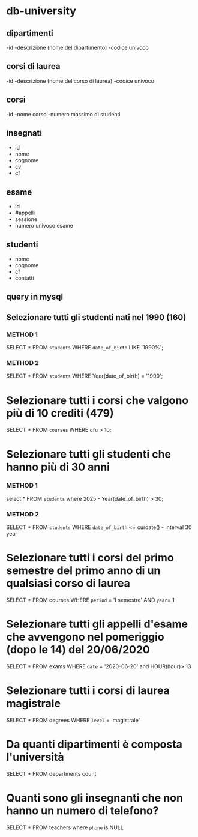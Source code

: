 # db-university

## dipartimenti
-id
-descrizione (nome del dipartimento)
-codice univoco

## corsi di laurea
-id
-descrizione (nome del corso di laurea)
-codice univoco

## corsi
-id
-nome corso
-numero massimo di studenti

## insegnati
- id
- nome
- cognome
- cv
- cf

## esame
- id
- #appelli
- sessione
- numero univoco esame

## studenti
- nome  
- cognome 
- cf 
- contatti

## query in mysql

## Selezionare tutti gli studenti nati nel 1990 (160)
### METHOD 1
SELECT * 
FROM `students`
WHERE `date_of_birth` 
LIKE '1990%';

### METHOD 2
SELECT * 
FROM `students`
WHERE Year(date_of_birth) = '1990';


# Selezionare tutti i corsi che valgono più di 10 crediti (479)

SELECT * 
FROM `courses`
WHERE `cfu` > 10;

# Selezionare tutti gli studenti che hanno più di 30 anni
### METHOD 1
select *
FROM `students`
where 2025 - Year(date_of_birth) > 30;

### METHOD 2
SELECT *
FROM `students`
WHERE `date_of_birth` <= curdate() - interval 30 year

# Selezionare tutti i corsi del primo semestre del primo anno di un qualsiasi corso di laurea

SELECT * 
FROM  courses 
WHERE `period` = 'I semestre' AND `year`= 1

# Selezionare tutti gli appelli d'esame che avvengono nel pomeriggio (dopo le 14) del 20/06/2020 

SELECT * 
FROM  exams
WHERE `date` = '2020-06-20' and HOUR(hour)> 13


# Selezionare tutti i corsi di laurea magistrale 
SELECT * 
FROM  degrees
WHERE `level` = 'magistrale'

# Da quanti dipartimenti è composta l'università
SELECT * 
FROM departments 
count

# Quanti sono gli insegnanti che non hanno un numero di telefono?
SELECT * 
FROM teachers
where `phone` is NULL